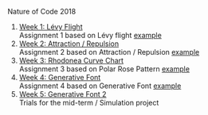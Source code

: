 Nature of Code 2018

1. [Week 1: Lévy Flight](https://alicehgsun.github.io/NOC18/week1/)
<br>Assignment 1 based on Lévy flight [example](https://github.com/CodingTrain/Rainbow-Code/blob/master/CodingChallenges/CC_53_random_walk_levy/sketch.js)
2. [Week 2: Attraction / Repulsion](https://alicehgsun.github.io/NOC18/week2/)
<br>Assignment 2 based on Attraction / Repulsion [example](https://github.com/CodingTrain/Rainbow-Code/tree/master/CodingChallenges/CC_56_attraction_repulsion)
3. [Week 3: Rhodonea Curve Chart](https://alicehgsun.github.io/NOC18/week3/)
<br>Assignment 3 based on Polar Rose Pattern [example](https://github.com/CodingTrain/website/tree/master/CodingChallenges/CC_55_Roses_p5)
4. [Week 4: Generative Font](https://alicehgsun.github.io/NOC18/week4/)
<br>Assignment 4 based on Generative Font [example](https://www.openprocessing.org/sketch/9390#)
5. [Week 5: Generative Font 2](https://alicehgsun.github.io/NOC18/week5/)
<br>Trials for the mid-term / Simulation project
